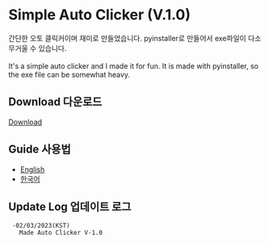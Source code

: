 # Simple Auto Clicker (V.1.0)
간단한 오토 클릭커이며 재미로 만들었습니다. pyinstaller로 만들어서 exe파일이 다소 무거울 수 있습니다.<br><br>
It's a simple auto clicker and I made it for fun. It is made with pyinstaller, so the exe file can be somewhat heavy.

## Download 다운로드
<a href="https://github.com/DM-09/PythonCode/releases/tag/AutoClicker">Download</a>

## Guide 사용법
- <a href="https://github.com/DM-09/PythonCode/blob/main/AutoClicker/Guide-Eng.md">English</a><br>
- <a href="https://github.com/DM-09/PythonCode/blob/main/AutoClicker/Guide-Kor.md">한국어</a>

## Update Log 업데이트 로그
     -02/03/2023(KST)
       Made Auto Clicker V-1.0
     
